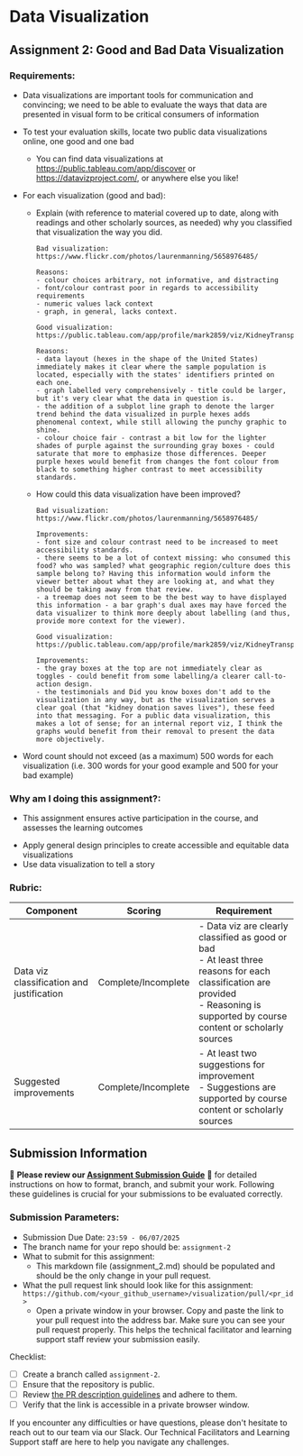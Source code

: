 # Data Visualization

## Assignment 2: Good and Bad Data Visualization

### Requirements:

- Data visualizations are important tools for communication and convincing; we need to be able to evaluate the ways that data are presented in visual form to be critical consumers of information
- To test your evaluation skills, locate two public data visualizations online, one good and one bad
  - You can find data visualizations at https://public.tableau.com/app/discover or https://datavizproject.com/, or anywhere else you like!
- For each visualization (good and bad):

  - Explain (with reference to material covered up to date, along with readings and other scholarly sources, as needed) why you classified that visualization the way you did.

    ```
    Bad visualization:
    https://www.flickr.com/photos/laurenmanning/5658976485/

    Reasons:
    - colour choices arbitrary, not informative, and distracting
    - font/colour contrast poor in regards to accessibility requirements
    - numeric values lack context
    - graph, in general, lacks context.

    Good visualization:
    https://public.tableau.com/app/profile/mark2859/viz/KidneyTransplantsDashboard/KidneyDonationSavesLives

    Reasons:
    - data layout (hexes in the shape of the United States) immediately makes it clear where the sample population is located, especially with the states' identifiers printed on each one.
    - graph labelled very comprehensively - title could be larger, but it's very clear what the data in question is.
    - the addition of a subplot line graph to denote the larger trend behind the data visualized in purple hexes adds phenomenal context, while still allowing the punchy graphic to shine.
    - colour choice fair - contrast a bit low for the lighter shades of purple against the surrounding gray boxes - could saturate that more to emphasize those differences. Deeper purple hexes would benefit from changes the font colour from black to something higher contrast to meet accessibility standards.
    ```

  - How could this data visualization have been improved?

    ```
    Bad visualization:
    https://www.flickr.com/photos/laurenmanning/5658976485/

    Improvements:
    - font size and colour contrast need to be increased to meet accessibility standards.
    - there seems to be a lot of context missing: who consumed this food? who was sampled? what geographic region/culture does this sample belong to? Having this information would inform the viewer better about what they are looking at, and what they should be taking away from that review.
    - a treemap does not seem to be the best way to have displayed this information - a bar graph's dual axes may have forced the data visualizer to think more deeply about labelling (and thus, provide more context for the viewer).

    Good visualization:
    https://public.tableau.com/app/profile/mark2859/viz/KidneyTransplantsDashboard/KidneyDonationSavesLives

    Improvements:
    - the gray boxes at the top are not immediately clear as toggles - could benefit from some labelling/a clearer call-to-action design.
    - the testimonials and Did you know boxes don't add to the visualization in any way, but as the visualization serves a clear goal (that "kidney donation saves lives"), these feed into that messaging. For a public data visualization, this makes a lot of sense; for an internal report viz, I think the graphs would benefit from their removal to present the data more objectively.

    ```

- Word count should not exceed (as a maximum) 500 words for each visualization (i.e.
  300 words for your good example and 500 for your bad example)

### Why am I doing this assignment?:

- This assignment ensures active participation in the course, and assesses the learning outcomes

* Apply general design principles to create accessible and equitable data visualizations
* Use data visualization to tell a story

### Rubric:

| Component                                 | Scoring             | Requirement                                                                                                                                                                              |
| ----------------------------------------- | ------------------- | ---------------------------------------------------------------------------------------------------------------------------------------------------------------------------------------- |
| Data viz classification and justification | Complete/Incomplete | - Data viz are clearly classified as good or bad<br />- At least three reasons for each classification are provided<br />- Reasoning is supported by course content or scholarly sources |
| Suggested improvements                    | Complete/Incomplete | - At least two suggestions for improvement<br />- Suggestions are supported by course content or scholarly sources                                                                       |

## Submission Information

🚨 **Please review our [Assignment Submission Guide](https://github.com/UofT-DSI/onboarding/blob/main/onboarding_documents/submissions.md)** 🚨 for detailed instructions on how to format, branch, and submit your work. Following these guidelines is crucial for your submissions to be evaluated correctly.

### Submission Parameters:

- Submission Due Date: `23:59 - 06/07/2025`
- The branch name for your repo should be: `assignment-2`
- What to submit for this assignment:
  - This markdown file (assignment_2.md) should be populated and should be the only change in your pull request.
- What the pull request link should look like for this assignment: `https://github.com/<your_github_username>/visualization/pull/<pr_id>`
  - Open a private window in your browser. Copy and paste the link to your pull request into the address bar. Make sure you can see your pull request properly. This helps the technical facilitator and learning support staff review your submission easily.

Checklist:

- [ ] Create a branch called `assignment-2`.
- [ ] Ensure that the repository is public.
- [ ] Review [the PR description guidelines](https://github.com/UofT-DSI/onboarding/blob/main/onboarding_documents/submissions.md#guidelines-for-pull-request-descriptions) and adhere to them.
- [ ] Verify that the link is accessible in a private browser window.

If you encounter any difficulties or have questions, please don't hesitate to reach out to our team via our Slack. Our Technical Facilitators and Learning Support staff are here to help you navigate any challenges.
